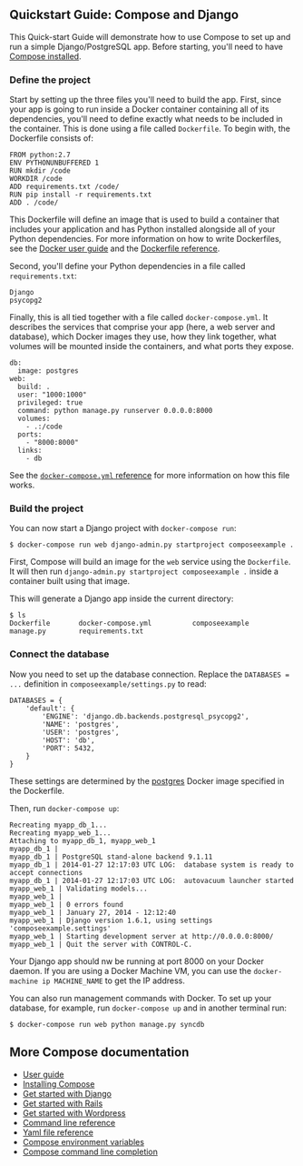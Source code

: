 <!--[metadata]>
+++
title = "Quickstart Guide: Compose and Django"
description = "Getting started with Docker Compose and Django"
keywords = ["documentation, docs,  docker, compose, orchestration, containers"]
[menu.main]
parent="smn_workw_compose"
weight=4
+++
<![end-metadata]-->


## Quickstart Guide: Compose and Django


This Quick-start Guide will demonstrate how to use Compose to set up and run a
simple Django/PostgreSQL app. Before starting, you'll need to have
[Compose installed](install.md).

### Define the project

Start by setting up the three files you'll need to build the app. First, since
your app is going to run inside a Docker container containing all of its
dependencies, you'll need to define exactly what needs to be included in the
container. This is done using a file called `Dockerfile`. To begin with, the
Dockerfile consists of:

    FROM python:2.7
    ENV PYTHONUNBUFFERED 1
    RUN mkdir /code
    WORKDIR /code
    ADD requirements.txt /code/
    RUN pip install -r requirements.txt
    ADD . /code/

This Dockerfile will define an image that is used to build a container that
includes your application and has Python installed alongside all of your Python
dependencies. For more information on how to write Dockerfiles, see the
[Docker user guide](https://docs.docker.com/userguide/dockerimages/#building-an-image-from-a-dockerfile) and the [Dockerfile reference](http://docs.docker.com/reference/builder/).

Second, you'll define your Python dependencies in a file called
`requirements.txt`:

    Django
    psycopg2

Finally, this is all tied together with a file called `docker-compose.yml`. It
describes the services that comprise your app (here, a web server and database),
which Docker images they use, how they link together, what volumes will be
mounted inside the containers, and what ports they expose.

    db:
      image: postgres
    web:
      build: .
      user: "1000:1000"
      privileged: true
      command: python manage.py runserver 0.0.0.0:8000
      volumes:
        - .:/code
      ports:
        - "8000:8000"
      links:
        - db

See the [`docker-compose.yml` reference](yml.md) for more information on how
this file works.

### Build the project

You can now start a Django project with `docker-compose run`:

    $ docker-compose run web django-admin.py startproject composeexample .

First, Compose will build an image for the `web` service using the `Dockerfile`.
It will then run `django-admin.py startproject composeexample .` inside a
container built using that image.

This will generate a Django app inside the current directory:

    $ ls
    Dockerfile       docker-compose.yml          composeexample       manage.py        requirements.txt

### Connect the database

Now you need to set up the database connection. Replace the `DATABASES = ...`
definition in `composeexample/settings.py` to read:

    DATABASES = {
        'default': {
            'ENGINE': 'django.db.backends.postgresql_psycopg2',
            'NAME': 'postgres',
            'USER': 'postgres',
            'HOST': 'db',
            'PORT': 5432,
        }
    }

These settings are determined by the
[postgres](https://registry.hub.docker.com/_/postgres/) Docker image specified
in the Dockerfile.

Then, run `docker-compose up`:

    Recreating myapp_db_1...
    Recreating myapp_web_1...
    Attaching to myapp_db_1, myapp_web_1
    myapp_db_1 |
    myapp_db_1 | PostgreSQL stand-alone backend 9.1.11
    myapp_db_1 | 2014-01-27 12:17:03 UTC LOG:  database system is ready to accept connections
    myapp_db_1 | 2014-01-27 12:17:03 UTC LOG:  autovacuum launcher started
    myapp_web_1 | Validating models...
    myapp_web_1 |
    myapp_web_1 | 0 errors found
    myapp_web_1 | January 27, 2014 - 12:12:40
    myapp_web_1 | Django version 1.6.1, using settings 'composeexample.settings'
    myapp_web_1 | Starting development server at http://0.0.0.0:8000/
    myapp_web_1 | Quit the server with CONTROL-C.

Your Django app should nw be running at port 8000 on your Docker daemon. If you are using a Docker Machine VM, you can use the `docker-machine ip MACHINE_NAME` to get the IP address.

You can also run management commands with Docker. To set up your database, for
example, run `docker-compose up` and in another terminal run:

    $ docker-compose run web python manage.py syncdb

## More Compose documentation

- [User guide](/)
- [Installing Compose](install.md)
- [Get started with Django](django.md)
- [Get started with Rails](rails.md)
- [Get started with Wordpress](wordpress.md)
- [Command line reference](/reference)
- [Yaml file reference](yml.md)
- [Compose environment variables](env.md)
- [Compose command line completion](completion.md)
